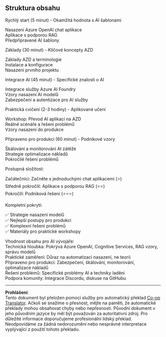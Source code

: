 <!--
CO_OP_TRANSLATOR_METADATA:
{
  "original_hash": "f043362c5ed91c41a815609e4f16bd48",
  "translation_date": "2025-09-12T22:58:05+00:00",
  "source_file": "course-outline.md",
  "language_code": "cs"
}
-->
## Struktura obsahu

Rychlý start (5 minut) - Okamžitá hodnota s AI šablonami

Nasazení Azure OpenAI chat aplikace  
Aplikace s podporou RAG  
Předpřipravené AI šablony  

Základy (30 minut) - Klíčové koncepty AZD

Základy AZD a terminologie  
Instalace a konfigurace  
Nasazení prvního projektu  

Integrace AI (45 minut) - Specifické znalosti o AI

Integrace služby Azure AI Foundry  
Vzory nasazení AI modelů  
Zabezpečení a autentizace pro AI služby  

Praktická cvičení (2-3 hodiny) - Aplikované učení

Workshop: Převod AI aplikací na AZD  
Reálné scénáře a řešení problémů  
Vzory nasazení do produkce  

Připraveno pro produkci (60 minut) - Podnikové vzory

Škálování a monitorování AI zátěže  
Strategie optimalizace nákladů  
Pokročilé řešení problémů  

Postupná složitost:

Začátečníci: Začněte s jednoduchými chat aplikacemi (⭐)  
Středně pokročilí: Aplikace s podporou RAG (⭐⭐)  
Pokročilí: Podniková řešení (⭐⭐⭐)  

Kompletní pokrytí:

✅ Strategie nasazení modelů  
✅ Nejlepší postupy pro produkci  
✅ Komplexní řešení problémů  
✅ Materiály pro praktické workshopy  

Vhodnost obsahu pro AI vývojáře:  
Technická hloubka: Pokrývá Azure OpenAI, Cognitive Services, RAG vzory, správu modelů  
Praktické zaměření: Důraz na automatizaci nasazení, ne teorii  
Připraveno pro produkci: Zabezpečení, škálování, monitorování, optimalizace nákladů  
Řešení problémů: Specifické problémy AI a techniky ladění  
Podpora komunity: Integrace Discordu, diskuse na GitHubu  

---

**Prohlášení**:  
Tento dokument byl přeložen pomocí služby pro automatický překlad [Co-op Translator](https://github.com/Azure/co-op-translator). Ačkoli se snažíme o přesnost, mějte na paměti, že automatické překlady mohou obsahovat chyby nebo nepřesnosti. Původní dokument v jeho původním jazyce by měl být považován za autoritativní zdroj. Pro důležité informace doporučujeme profesionální lidský překlad. Neodpovídáme za žádná nedorozumění nebo nesprávné interpretace vyplývající z použití tohoto překladu.